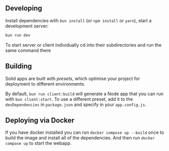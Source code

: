 ## Developing

Install dependencies with `bun install` (or `npm install` or `yarn`), start a development server:

```bash
bun run dev

```

To start server or client individually cd
into their subdirectories and run the same command there

## Building

Solid apps are built with _presets_, which optimise your project for deployment to different environments.

By default, `bun run client:build` will generate a Node app that you can run with `bun client:start`. To use a different preset, add it to the `devDependencies` in `package.json` and specify in your `app.config.js`.

## Deploying via Docker

If you have docker installed you can run `docker compose up --build` once to build the image and install all of the dependencies.
And then run `docker compose up` to start the webapp.
